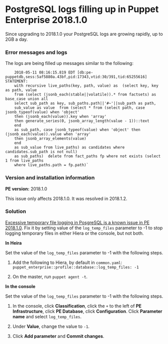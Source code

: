 # PostgreSQL logs filling up in Puppet Enterprise 2018.1.0
<p>Since upgrading to 2018.1.0 your PostgreSQL logs are growing rapidly, up to 2GB a day.</p>
<h3 id="error-messages-and-logs">Error messages and logs</h3>
<p>The logs are being filled up messages similar to the following:</p>
<pre><code>    2018-05-11 08:16:15.819 EDT [db:pe-puppetdb,sess:5af5880a.43bf,pid:17343,vtid:30/391,tid:65255616] STATEMENT:
    with recursive live_paths(key, path, value) as  (select key, key as path, value
    from (select (jsonb_each(stable||volatile)).* from factsets) as base_case union all
    select sub_path as key, sub_paths.path||'#~'||sub_path as path,
    sub_value as value  from (select * from (select path, case jsonb_typeof(value) when 'object'
    then (jsonb_each(value)).key when 'array'
    then generate_series(0, jsonb_array_length(value - 1))::text
    end
    as sub_path, case jsonb_typeof(value) when 'object' then (jsonb_each(value)).value when 'array'
    then jsonb_array_elements(value)
    end
    as sub_value from live_paths) as candidates where candidates.sub_path is not null)
    as sub_paths)  delete from fact_paths fp where not exists (select 1 from live_paths
    where live_paths.path = fp.path)`</code></pre>
<h3 id="version-and-installation-information">Version and installation information</h3>
<p><strong>PE version:</strong> 2018.1.0</p>
<p>This issue only affects 2018.1.0. It was resolved in 2018.1.2.</p>
<h3 id="solution">Solution</h3>
<p><a href="https://github.com/puppetlabs/docs-archive/blob/main/pe/2018.1/2018.1_markdown/pe_resolved_issues.md">Excessive temporary file logging in PosgreSQL is a known issue in PE 2018.1.0</a>. Fix it by setting value of the <code>log_temp_files</code> parameter to -1 to stop logging temporary files in either Hiera or the console, but not both.</p>
<p><strong>In Heira</strong></p>
<p>Set the value of the <code>log_temp_files</code> parameter to -1 with the following steps.</p>
<ol style="list-style-type: decimal;">
<li>
<p>Add the following to Hiera, by default in <code>common.yaml</code>: <code>puppet_enterprise::profile::database::log_temp_files: -1</code></p>
</li>
<li>
<p>On the master, run <code>puppet agent -t</code>.</p>
</li>
</ol>
<p><strong>In the console</strong></p>
<p>Set the value of the <code>log_temp_files</code> parameter to -1 with the following steps.</p>
<ol style="list-style-type: decimal;">
<li>
<p>In the console, click <strong>Classification</strong>, click the <code>+</code> to the left of <strong>PE Infrastructure</strong>, click <strong>PE Database</strong>, click <strong>Configuration</strong>. Click <strong>Parameter name</strong> and select <code>log_temp_files</code>.</p>
</li>
<li>
<p>Under <strong>Value</strong>, change the value to <code>-1</code>.</p>
</li>
<li>
<p>Click <strong>Add parameter</strong> and <strong>Commit changes</strong>.</p>
</li>
</ol>
